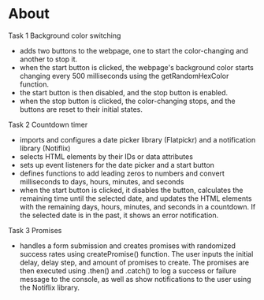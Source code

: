 # About

Task 1 Background color switching
- adds two buttons to the webpage, one to start the color-changing and another to stop it.
- when the start button is clicked, the webpage's background color starts changing every 500 milliseconds using the getRandomHexColor function.
- the start button is then disabled, and the stop button is enabled.
- when the stop button is clicked, the color-changing stops, and the buttons are reset to their initial states.


Task 2 Countdown timer
- imports and configures a date picker library (Flatpickr) and a notification library (Notiflix)
- selects HTML elements by their IDs or data attributes
- sets up event listeners for the date picker and a start button
- defines functions to add leading zeros to numbers and convert milliseconds to days, hours, minutes, and seconds
- when the start button is clicked, it disables the button, calculates the remaining time until the selected date, and updates the HTML elements with the remaining days, hours, minutes, and seconds in a countdown. If the selected date is in the past, it shows an error notification.


Task 3 Promises
- handles a form submission and creates promises with randomized success rates using createPromise() function. The user inputs the initial delay, delay step, and amount of promises to create. The promises are then executed using .then() and .catch() to log a success or failure message to the console, as well as show notifications to the user using the Notiflix library.
